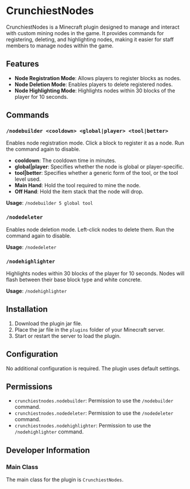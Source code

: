 # CrunchiestNodes

CrunchiestNodes is a Minecraft plugin designed to manage and interact with custom mining nodes in the game. It provides commands for registering, deleting, and highlighting nodes, making it easier for staff members to manage nodes within the game.

## Features

- **Node Registration Mode**: Allows players to register blocks as nodes.
- **Node Deletion Mode**: Enables players to delete registered nodes.
- **Node Highlighting Mode**: Highlights nodes within 30 blocks of the player for 10 seconds.

## Commands

### `/nodebuilder <cooldown> <global|player> <tool|better>`

Enables node registration mode. Click a block to register it as a node. Run the command again to disable.

- **cooldown**: The cooldown time in minutes.
- **global|player**: Specifies whether the node is global or player-specific.
- **tool|better**: Specifies whether a generic form of the tool, or the tool level used.
- **Main Hand**: Hold the tool required to mine the node.
- **Off Hand**: Hold the item stack that the node will drop.

**Usage**: `/nodebuilder 5 global tool`

### `/nodedeleter`

Enables node deletion mode. Left-click nodes to delete them. Run the command again to disable.

**Usage**: `/nodedeleter`

### `/nodehighlighter`

Highlights nodes within 30 blocks of the player for 10 seconds. Nodes will flash between their base block type and white concrete.

**Usage**: `/nodehighlighter`

## Installation

1. Download the plugin jar file.
2. Place the jar file in the `plugins` folder of your Minecraft server.
3. Start or restart the server to load the plugin.

## Configuration

No additional configuration is required. The plugin uses default settings.

## Permissions

- `crunchiestnodes.nodebuilder`: Permission to use the `/nodebuilder` command.
- `crunchiestnodes.nodedeleter`: Permission to use the `/nodedeleter` command.
- `crunchiestnodes.nodehighlighter`: Permission to use the `/nodehighlighter` command.

## Developer Information

### Main Class

The main class for the plugin is `CrunchiestNodes`.

```java